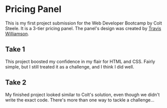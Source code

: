 # Pricing Panel
This is my first project submission for the Web Developer Bootcamp by Colt Steele. It is a 3-tier pricing panel. The panel's design was created by [Travis Williamson](https://codepen.io/travisw/pen/EvbKwd?editors=0010).

## Take 1
This project boosted my confidence in my flair for HTML and CSS. Fairly simple, but I still treated it as a challenge, and I think I did well.

## Take 2
My finished project looked similar to Colt's solution, even though we didn't write the exact code. There's more than one way to tackle a challenge...